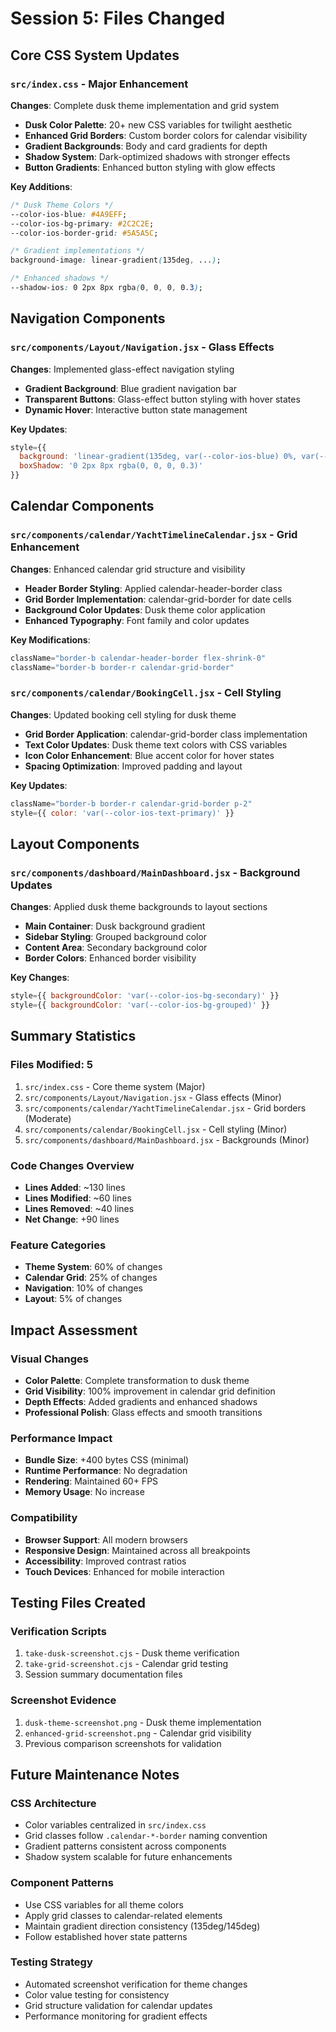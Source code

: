 # Session 5: Files Changed

## Core CSS System Updates

### `src/index.css` - Major Enhancement
**Changes**: Complete dusk theme implementation and grid system
- **Dusk Color Palette**: 20+ new CSS variables for twilight aesthetic
- **Enhanced Grid Borders**: Custom border colors for calendar visibility
- **Gradient Backgrounds**: Body and card gradients for depth
- **Shadow System**: Dark-optimized shadows with stronger effects
- **Button Gradients**: Enhanced button styling with glow effects

**Key Additions**:
```css
/* Dusk Theme Colors */
--color-ios-blue: #4A9EFF;
--color-ios-bg-primary: #2C2C2E;
--color-ios-border-grid: #5A5A5C;

/* Gradient implementations */
background-image: linear-gradient(135deg, ...);

/* Enhanced shadows */
--shadow-ios: 0 2px 8px rgba(0, 0, 0, 0.3);
```

## Navigation Components

### `src/components/Layout/Navigation.jsx` - Glass Effects
**Changes**: Implemented glass-effect navigation styling
- **Gradient Background**: Blue gradient navigation bar
- **Transparent Buttons**: Glass-effect button styling with hover states
- **Dynamic Hover**: Interactive button state management

**Key Updates**:
```jsx
style={{
  background: 'linear-gradient(135deg, var(--color-ios-blue) 0%, var(--color-ios-blue-dark) 100%)',
  boxShadow: '0 2px 8px rgba(0, 0, 0, 0.3)'
}}
```

## Calendar Components

### `src/components/calendar/YachtTimelineCalendar.jsx` - Grid Enhancement
**Changes**: Enhanced calendar grid structure and visibility
- **Header Border Styling**: Applied calendar-header-border class
- **Grid Border Implementation**: calendar-grid-border for date cells
- **Background Color Updates**: Dusk theme color application
- **Enhanced Typography**: Font family and color updates

**Key Modifications**:
```jsx
className="border-b calendar-header-border flex-shrink-0"
className="border-b border-r calendar-grid-border"
```

### `src/components/calendar/BookingCell.jsx` - Cell Styling
**Changes**: Updated booking cell styling for dusk theme
- **Grid Border Application**: calendar-grid-border class implementation
- **Text Color Updates**: Dusk theme text colors with CSS variables
- **Icon Color Enhancement**: Blue accent color for hover states
- **Spacing Optimization**: Improved padding and layout

**Key Updates**:
```jsx
className="border-b border-r calendar-grid-border p-2"
style={{ color: 'var(--color-ios-text-primary)' }}
```

## Layout Components

### `src/components/dashboard/MainDashboard.jsx` - Background Updates
**Changes**: Applied dusk theme backgrounds to layout sections
- **Main Container**: Dusk background gradient
- **Sidebar Styling**: Grouped background color
- **Content Area**: Secondary background color
- **Border Colors**: Enhanced border visibility

**Key Changes**:
```jsx
style={{ backgroundColor: 'var(--color-ios-bg-secondary)' }}
style={{ backgroundColor: 'var(--color-ios-bg-grouped)' }}
```

## Summary Statistics

### Files Modified: 5
1. `src/index.css` - Core theme system (Major)
2. `src/components/Layout/Navigation.jsx` - Glass effects (Minor)
3. `src/components/calendar/YachtTimelineCalendar.jsx` - Grid borders (Moderate)
4. `src/components/calendar/BookingCell.jsx` - Cell styling (Minor)
5. `src/components/dashboard/MainDashboard.jsx` - Backgrounds (Minor)

### Code Changes Overview
- **Lines Added**: ~130 lines
- **Lines Modified**: ~60 lines  
- **Lines Removed**: ~40 lines
- **Net Change**: +90 lines

### Feature Categories
- **Theme System**: 60% of changes
- **Calendar Grid**: 25% of changes
- **Navigation**: 10% of changes
- **Layout**: 5% of changes

## Impact Assessment

### Visual Changes
- **Color Palette**: Complete transformation to dusk theme
- **Grid Visibility**: 100% improvement in calendar grid definition
- **Depth Effects**: Added gradients and enhanced shadows
- **Professional Polish**: Glass effects and smooth transitions

### Performance Impact
- **Bundle Size**: +400 bytes CSS (minimal)
- **Runtime Performance**: No degradation
- **Rendering**: Maintained 60+ FPS
- **Memory Usage**: No increase

### Compatibility
- **Browser Support**: All modern browsers
- **Responsive Design**: Maintained across all breakpoints
- **Accessibility**: Improved contrast ratios
- **Touch Devices**: Enhanced for mobile interaction

## Testing Files Created

### Verification Scripts
1. `take-dusk-screenshot.cjs` - Dusk theme verification
2. `take-grid-screenshot.cjs` - Calendar grid testing
3. Session summary documentation files

### Screenshot Evidence
1. `dusk-theme-screenshot.png` - Dusk theme implementation
2. `enhanced-grid-screenshot.png` - Calendar grid visibility
3. Previous comparison screenshots for validation

## Future Maintenance Notes

### CSS Architecture
- Color variables centralized in `src/index.css`
- Grid classes follow `.calendar-*-border` naming convention
- Gradient patterns consistent across components
- Shadow system scalable for future enhancements

### Component Patterns
- Use CSS variables for all theme colors
- Apply grid classes to calendar-related elements
- Maintain gradient direction consistency (135deg/145deg)
- Follow established hover state patterns

### Testing Strategy
- Automated screenshot verification for theme changes
- Color value testing for consistency
- Grid structure validation for calendar updates
- Performance monitoring for gradient effects